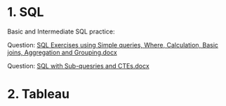 # 1. SQL
Basic and Intermediate SQL practice:

Question: [SQL Exercises using Simple queries, Where, Calculation, Basic joins, Aggregation and Grouping.docx](https://github.com/AnnnnNguyen/SQL/files/10039829/SQL.Exercises.using.Simple.queries.Where.Calculation.Basic.joins.Aggregation.and.Grouping.docx)

Question: [SQL with Sub-quesries and CTEs.docx](https://github.com/AnnnnNguyen/SQL/files/10039877/SQL.with.Sub-quesries.and.CTEs.docx)

# 2. Tableau
